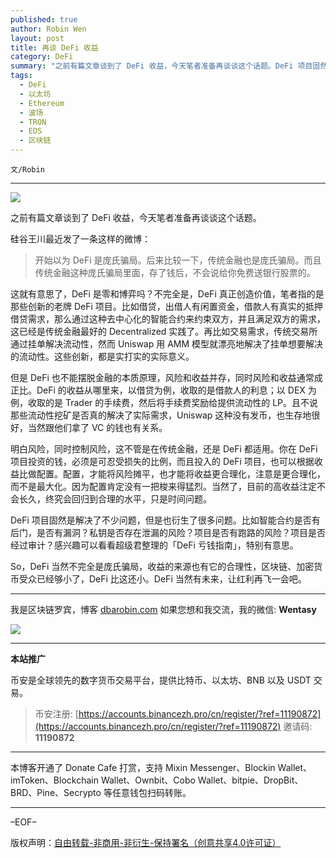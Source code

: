 ```yaml
---
published: true
author: Robin Wen
layout: post
title: 再谈 DeFi 收益
category: DeFi
summary: "之前有篇文章谈到了 DeFi 收益，今天笔者准备再谈谈这个话题。DeFi 项目固然是解决了不少问题，但是也衍生了很多问题。比如智能合约是否有后门，是否有漏洞？私钥是否存在泄漏的风险？项目是否有跑路的风险？项目是否经过审计？感兴趣可以看看超级君整理的「DeFi 亏钱指南」，特别有意思。So，DeFi 当然不完全是庞氏骗局，收益的来源也有它的合理性，区块链、加密货币受众已经够小了，DeFi 比这还小。DeFi 当然有未来，让红利再飞一会吧。"
tags:
  - DeFi
  - 以太坊
  - Ethereum
  - 波场
  - TRON
  - EOS
  - 区块链
---
```


`文/Robin`

***

![](https://cdn.dbarobin.com/jbzwxfw.png)

之前有篇文章谈到了 DeFi 收益，今天笔者准备再谈谈这个话题。

硅谷王川最近发了一条这样的微博：

> 开始以为 DeFi 是庞氏骗局。后来比较一下，传统金融也是庞氏骗局。而且传统金融这种庞氏骗局里面，存了钱后，不会说给你免费送银行股票的。 ​​​​

这就有意思了，DeFi 是零和博弈吗？不完全是，DeFi 真正创造价值，笔者指的是那些创新的老牌 DeFi 项目。比如借贷，出借人有闲置资金，借款人有真实的抵押借贷需求，那么通过这种去中心化的智能合约来约束双方，并且满足双方的需求，这已经是传统金融最好的 Decentralized 实践了。再比如交易需求，传统交易所通过挂单解决流动性，然而 Uniswap 用 AMM 模型就漂亮地解决了挂单想要解决的流动性。这些创新，都是实打实的实际意义。

但是 DeFi 也不能摆脱金融的本质原理，风险和收益并存，同时风险和收益通常成正比。DeFi 的收益从哪里来，以借贷为例，收取的是借款人的利息；以 DEX 为例，收取的是 Trader 的手续费，然后将手续费奖励给提供流动性的 LP。且不说那些流动性挖矿是否真的解决了实际需求，Uniswap 这种没有发币，也生存地很好，当然跟他们拿了 VC 的钱也有关系。

明白风险，同时控制风险，这不管是在传统金融，还是 DeFi 都适用。你在 DeFi 项目投资的钱，必须是可忍受损失的比例，而且投入的 DeFi 项目，也可以根据收益比做配置。配置，才能将风险摊平，也才能将收益更合理化，注意是更合理化，而不是最大化。因为配置肯定没有一把梭来得猛烈。当然了，目前的高收益注定不会长久，终究会回归到合理的水平，只是时间问题。​

DeFi 项目固然是解决了不少问题，但是也衍生了很多问题。比如智能合约是否有后门，是否有漏洞？私钥是否存在泄漏的风险？项目是否有跑路的风险？项目是否经过审计？感兴趣可以看看超级君整理的「DeFi 亏钱指南」，特别有意思。

So，DeFi 当然不完全是庞氏骗局，收益的来源也有它的合理性，区块链、加密货币受众已经够小了，DeFi 比这还小。DeFi 当然有未来，让红利再飞一会吧。

***

我是区块链罗宾，博客 [dbarobin.com](https://dbarobin.com/)
如果您想和我交流，我的微信: **Wentasy**

![](https://cdn.dbarobin.com/v4yywe2.png)

***

**本站推广**

币安是全球领先的数字货币交易平台，提供比特币、以太坊、BNB 以及 USDT 交易。

> 币安注册: [https://accounts.binancezh.pro/cn/register/?ref=11190872](https://accounts.binancezh.pro/cn/register/?ref=11190872)
> 邀请码: **11190872**

***

本博客开通了 Donate Cafe 打赏，支持 Mixin Messenger、Blockin Wallet、imToken、Blockchain Wallet、Ownbit、Cobo Wallet、bitpie、DropBit、BRD、Pine、Secrypto 等任意钱包扫码转账。

<center>
    <div class="--donate-button"
         data-button-id="f8b9df0d-af9a-460d-8258-d3f435445075"
    ></div>
</center>

***

–EOF–

版权声明：[自由转载-非商用-非衍生-保持署名（创意共享4.0许可证）](http://creativecommons.org/licenses/by-nc-nd/4.0/deed.zh)